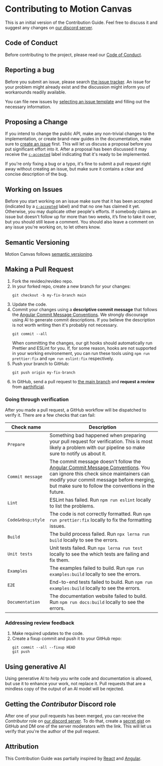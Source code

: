 # Contributing to Motion Canvas

This is an initial version of the Contribution Guide. Feel free to discuss it
and suggest any changes on [our discord server][discord].

## Code of Conduct

Before contributing to the project, please read our
[Code of Conduct](./CODE_OF_CONDUCT.md).

## Reporting a bug

Before you submit an issue, please search [the issue tracker][issues]. An issue
for your problem might already exist and the discussion might inform you of
workarounds readily available.

You can file new issues by [selecting an issue template][new-issue] and filling
out the necessary information.

## Proposing a Change

If you intend to change the public API, make any non-trivial changes to the
implementation, or create brand-new guides in the documentation, make sure to
[create an issue][new-feature] first. This will let us discuss a proposal before
you put significant effort into it. After a proposal has been discussed it may
receive the [`c-accepted`][label-accepted] label indicating that it's ready to
be implemented.

If you're only fixing a bug or a typo, it's fine to submit a pull request right
away without creating an issue, but make sure it contains a clear and concise
description of the bug.

## Working on Issues

Before you start working on an issue make sure that it has been accepted
(indicated by a [`c-accepted`][label-accepted] label) and that no one has
claimed it yet. Otherwise, you may duplicate other people's efforts. If somebody
claims an issue but doesn't follow up for more than two weeks, it’s fine to take
it over, but you should still leave a comment. You should also leave a comment
on any issue you're working on, to let others know.

## Semantic Versioning

Motion Canvas follows [semantic versioning][semver].

## Making a Pull Request

1. Fork the revideo/revideo repo.
2. In your forked repo, create a new branch for your changes:
   ```shell
   git checkout -b my-fix-branch main
   ```
3. Update the code.
4. Commit your changes using a **descriptive commit message** that follows the
   [Angular Commit Message Conventions][commit-format]. We strongly discourage
   using AI to generate commit descriptions. If you believe the description is
   not worth writing then it's probably not necessary.
   ```shell
   git commit --all
   ```
   When committing the changes, our git hooks should automatically run Prettier
   and ESLint for you. If, for some reason, hooks are not supported in your
   working environement, you can run these tools using `npm run prettier:fix`
   and `npm run eslint:fix` respectively.
5. Push your branch to GitHub:
   ```shell
   git push origin my-fix-branch
   ```
6. In GitHub, send a pull request to [the main branch][main] and **request a
   review** from [aarthificial](https://github.com/aarthificial).

### Going through verification

After you made a pull request, a GitHub workflow will be dispatched to verify
it. There are a few checks that can fail:

| Check name        | Description                                                                                                                                                                                                                                  |
| ----------------- | -------------------------------------------------------------------------------------------------------------------------------------------------------------------------------------------------------------------------------------------- |
| `Prepare`         | Something bad happened when preparing your pull request for verification. This is most likely a problem with our pipeline so make sure to notify us about it.                                                                                |
| `Commit message`  | The commit message doesn't follow the [Angular Commit Message Conventions][commit-format]. You can ignore this check since maintainers can modify your commit message before merging, but make sure to follow the conventions in the future. |
| `Lint`            | ESLint has failed. Run `npm run eslint` locally to list the problems.                                                                                                                                                                        |
| `Code&nbsp;style` | The code is not correctly formatted. Run `npm run prettier:fix` locally to fix the formatting issues.                                                                                                                                        |
| `Build`           | The build process failed. Run `npx lerna run build` locally to see the errors.                                                                                                                                                               |
| `Unit tests`      | Unit tests failed. Run `npx lerna run test` locally to see the which tests are failing and fix them.                                                                                                                                         |
| `Examples`        | The examples failed to build. Run `npm run examples:build` locally to see the errors.                                                                                                                                                        |
| `E2E`             | End-to-end tests failed to build. Run `npm run examples:build` locally to see the errors.                                                                                                                                                    |
| `Documentation`   | The documentation website failed to build. Run `npm run docs:build` locally to see the errors.                                                                                                                                               |

### Addressing review feedback

1. Make required updates to the code.
2. Create a fixup commit and push it to your GitHub repo:
   ```shell
   git commit --all --fixup HEAD
   git push
   ```

## Using generative AI

Using generative AI to help you write code and documentation is allowed, but use
it to enhance your work, not replace it. Pull requests that are a mindless copy
of the output of an AI model will be rejected.

## Getting the _Contributor_ Discord role

After one of your pull requests has been merged, you can receive the
_Contributor_ role on [our discord server][discord]. To do that, create a
[secret gist][gist] on GitHub and DM one of the server moderators with the link.
This will let us verify that you're the author of the pull request.

## Attribution

This Contribution Guide was partially inspired by [React][react] and
[Angular][angular].

[semver]: https://semver.org/
[discord]: https://chat.motioncanvas.io
[semantic-release]:
  https://semantic-release.gitbook.io/semantic-release/support/faq#can-i-set-the-initial-release-version-of-my-package-to-0.0.1
[main]: https://github.com/revideo/revideo/tree/main
[issues]: https://github.com/revideo/revideo/issues
[new-issue]: https://github.com/revideo/revideo/issues/new/choose
[new-feature]:
  https://github.com/revideo/revideo/issues/new?template=feature_request.md
[commit-format]:
  https://github.com/angular/angular/blob/main/CONTRIBUTING.md#commit
[angular]: https://github.com/angular/angular/blob/main/CONTRIBUTING.md
[react]: https://reactjs.org/docs/how-to-contribute.html
[label-accepted]: https://github.com/revideo/revideo/labels/c-accepted
[gist]: https://gist.github.com/
